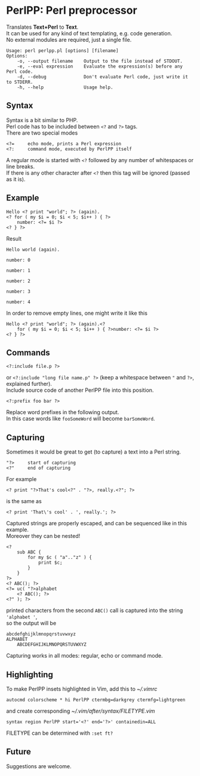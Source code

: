 PerlPP: Perl preprocessor
=========================

Translates **Text+Perl** to **Text**.  
It can be used for any kind of text templating, e.g. code generation.  
No external modules are required, just a single file.

	Usage: perl perlpp.pl [options] [filename]
	Options:
		-o, --output filename    Output to the file instead of STDOUT.
		-e, --eval expression    Evaluate the expression(s) before any Perl code.
		-d, --debug              Don't evaluate Perl code, just write it to STDERR.
		-h, --help               Usage help.

Syntax
------

Syntax is a bit similar to PHP.  
Perl code has to be included between `<?` and `?>` tags.  
There are two special modes

	<?=		echo mode, prints a Perl expression
	<?:		command mode, executed by PerlPP itself

A regular mode is started with `<?` followed by any number of whitespaces or line breaks.  
If there is any other character after `<?` then this tag will be ignored (passed as it is).  

Example
-------

	Hello <? print "world"; ?> (again).
	<? for ( my $i = 0; $i < 5; $i++ ) { ?>
		number: <?= $i ?>
	<? } ?>

Result

	Hello world (again).

	number: 0

	number: 1

	number: 2

	number: 3

	number: 4

In order to remove empty lines, one might write it like this

	Hello <? print "world"; ?> (again).<?
		for ( my $i = 0; $i < 5; $i++ ) { ?>number: <?= $i ?>
	<? } ?>

Commands
--------

	<?:include file.p ?>  

or `<?:include "long file name.p" ?>` (keep a whitespace between `"` and `?>`, explained further).  
Include source code of another PerlPP file into this position.

	<?:prefix foo bar ?>  

Replace word prefixes in the following output.  
In this case words like `fooSomeWord` will become `barSomeWord`.

Capturing
---------

Sometimes it would be great to get (to capture) a text into a Perl string.  

	"?>		start of capturing
	<?"		end of capturing

For example

	<? print "?>That's cool<?" . "?>, really.<?"; ?>

is the same as

	<? print 'That\'s cool' . ', really.'; ?>

Captured strings are properly escaped, and can be sequenced like in this example.  
Moreover they can be nested!

	<?
		sub ABC {
			for my $c ( "a".."z" ) {
				print $c;
			}
		}
	?>
	<? ABC(); ?>
	<?= uc( "?>alphabet
		<? ABC(); ?>
	<?" ); ?>

printed characters from the second `ABC()` call is captured into the string `'alphabet '`,  
so the output will be

	abcdefghijklmnopqrstuvwxyz
	ALPHABET
		ABCDEFGHIJKLMNOPQRSTUVWXYZ

Capturing works in all modes: regular, echo or command mode.

Highlighting
------------

To make PerlPP insets highlighted in Vim, add this to *~/.vimrc*

	autocmd colorscheme * hi PerlPP ctermbg=darkgrey ctermfg=lightgreen

and create corresponding *~/.vim/after/syntax/FILETYPE.vim*

	syntax region PerlPP start='<?' end='?>' containedin=ALL

FILETYPE can be determined with `:set ft?`

Future
------

Suggestions are welcome.

